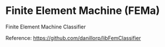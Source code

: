 # Finite Element Machine (FEMa)

Finite Element Machine Classifier

Reference:
https://github.com/danillorp/libFemClassifier

